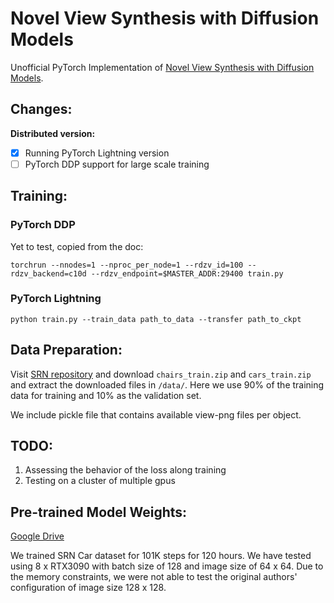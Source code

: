 # Novel View Synthesis with Diffusion Models

Unofficial PyTorch Implementation of [Novel View Synthesis with Diffusion Models](https://3d-diffusion.github.io/).

## Changes:

**Distributed version:**
- [x] Running PyTorch Lightning version
- [ ] PyTorch DDP support for large scale training 

## Training:

### PyTorch DDP
Yet to test, copied from the doc:
```
torchrun --nnodes=1 --nproc_per_node=1 --rdzv_id=100 --rdzv_backend=c10d --rdzv_endpoint=$MASTER_ADDR:29400 train.py

```

### PyTorch Lightning
```
python train.py --train_data path_to_data --transfer path_to_ckpt
```

## Data Preparation:

Visit [SRN repository](https://github.com/vsitzmann/scene-representation-networks) and download `chairs_train.zip` and `cars_train.zip` and extract the downloaded files in `/data/`. Here we use 90% of the training data for training and 10% as the validation set.

We include pickle file that contains available view-png files per object. 

## TODO:
1. Assessing the behavior of the loss along training
2. Testing on a cluster of multiple gpus

## Pre-trained Model Weights:

[Google Drive](https://drive.google.com/file/d/1GarX4DA2FNPHeAUbzSkV1RuJC0Ci-SE5/view?usp=sharing)

We trained SRN Car dataset for 101K steps for 120 hours. We have tested using 8 x RTX3090 with batch size of 128 and image size of 64 x 64. Due to the memory constraints, we were not able to test the original authors' configuration of image size 128 x 128.
